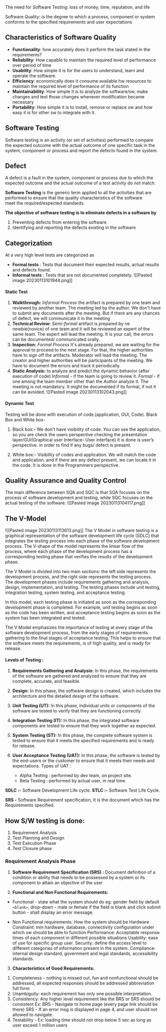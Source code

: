 
The need for Software Testing: loss of money, time, reputation, and life

Software Quality: is the degree to which a process, component or system conforms to the specified requirements and user expectations


## Characteristics of Software Quality

- **Functionality**: how accurately does it perform the task stated in the requirements?
- **Reliability**: How capable to maintain the required level of performance over period of time
- **Usability**: How simple it is for the users to understand, learn and operate the software.
- **Efficiency**: economically does it consume available hw resources to maintain the required level of performance of its function
- **Maintainability**:  How simple it is to analyze the software/sw, make changes and test those changes whenever modification became necessary
- **Portability**: How simple it is to install, remove or replace sw and how easy it is for other sw to integrate with it.


## Software Testing

Software testing is an activity (or set of activities) performed to compare the expected outcome with the actual outcome of one specific task in the system, component or process and report the defects found in the system.


## Defect
A defect is a fault in the system, component or process due to which the expected outcome and the actual outcome of a test activity do not match.  

**Software Testing** is the generic term applied to all the activities that are performed to ensure that the quality characteristics of the software meet the required/expected standards. 

**The objective of software testing is to eliminate defects in a software by**
1.  Preventing defects from entering the software
2.  Identifying and reporting the defects existing in the software


## Categorization
At a very high level tests are categorized as

-   **Formal tests** : Tests that document their expected results, actual results and defects found.
-   **Informal tests** : Tests that are not documented completely.
![[Pasted image 20230113101944.png]]

#### Static Test

1.  **Walkthrough:** *Informal Process* the artifact is prepared by one team and reviewed by another team. The meeting led by the author. We don't have to submit any documents after the meeting. But if there are any chances of defect, we will communicate it in the meeting
2.  **Technical Review:** *Semi-formal* artifact is prepared by ne newbie(novice) of one team and it will be reviewed an expert of the same team. The expert will lead the meeting. It is your call, the errors can be documented/ communicated orally.     
3.  **Inspection:** *Formal Process* It's already prepared, we are waiting for the approval to proceed to the next stage. For that, the higher authorities have to sign off the artifacts. Moderator will lead the meeting. The creator and higher authorities will be participants of the meeting. We have to document the errors and track it periodically.
4.  **Static Analysis:** to analyze and predict the dynamic behavior (after execution of code) *Informal* - if the team is going to review it. *Formal* - if one among the team member other than the Author analyze it. The meeting is not mandatory. It might be documented if its formal, if not it can be avoided.
![[Pasted image 20230113102043.png]]

#### Dynamic Test
Testing will be done with execution of code.(application, GUI, Code).
Black Box and White box-
1. Black box:-
 We don't have visibility of code. You can see the application, so you are check the users perspective checking the presentation layer/GUI(Graphical user Interface- User interface) It is done is user’s perspective. in order to find if any bugs/ defect is present.
   
2. White box:-
 Visibility of codes and application. We will match the code and application. and if there are any defect present, we can locate it in the code. It is done in the Programmers perspective.


## Quality Assurance and Quality Control

The main difference between SQA and SQC is that SQA focuses on the process of software development and testing, while SQC focuses on the actual testing of the software.
![[Pasted image 20230113104117.png]]


## The V-Model
![[Pasted image 20230113113613.png]]
The V Model in software testing is a graphical representation of the software development life cycle (SDLC) that integrates the testing process into each phase of the software development process. The V-shape of the model represents the linear flow of the process, where each phase of the development process has a corresponding testing phase that verifies the results of the development phase.

The V Model is divided into two main sections: the left side represents the development process, and the right side represents the testing process. The development phases include requirements gathering and analysis, design, implementation, and testing. The testing phases include unit testing, integration testing, system testing, and acceptance testing.

In this model, each testing phase is initiated as soon as the corresponding development phase is completed. For example, unit testing begins as soon as the code has been written, and acceptance testing begins as soon as the system has been integrated and tested.

The V Model emphasizes the importance of testing at every stage of the software development process, from the early stages of requirements gathering to the final stages of acceptance testing. This helps to ensure that the software meets the requirements, is of high quality, and is ready for release.

#### Levels of Testing :

1.  **Requirements Gathering and Analysis:** In this phase, the requirements of the software are gathered and analyzed to ensure that they are complete, accurate, and feasible.
    
2.  **Design:** In this phase, the software design is created, which includes the architecture and the detailed design of the software.
    
3.  **Unit Testing (UT):** In this phase, individual units or components of the software are tested to verify that they are functioning correctly.
    
4.  **Integration Testing (IT):** In this phase, the integrated software components are tested to ensure that they work together as expected.
    
5.  **System Testing (ST):** In this phase, the complete software system is tested to ensure that it meets the specified requirements and is ready for release.
    
6. **User Acceptance Testing (UAT):** In this phase, the software is tested by the end-users or the customer to ensure that it meets their needs and expectations.
	Types of UAT :
	- Alpha Testing : performed by dev team, on project site.
	- Beta Testing : performed by actual user, in real time.


**SDLC :-** Software Development Life cycle.
**STLC :-** Software Test Life Cycle.

**SRS -** Software  Requirement specification, It is the document which has the Requirements specified.

## How S/W testing is done:
1. Requirement Analysis
2. Test Planning and Design
3. Test Execution Phase
4. Test Closure phase

### Requirement Analysis Phase

1. **Software Requirement Specification (SRS) :** Document definition of a condition or ability that needs to be possessed by a system or its component to attain an objective of the user

2. **Functional and Non Functional Requirements:**
- Functional - state what the system should do
eg: gender field by default `<blank>`, drop-down - male or female
if the field is blank and click submit button - shall display an error message.

- Non Functional requirements: How the system should be
	Hardware Constraint: min hardware, database, connectivity configuration under which sw should be able to function
	Performance: Acceptable response times of each component in different possible situations
	Usability: ease of use for specific group user.
	Security: define the access level to different categories of information present in the system.
	Compliance: internal design standard, government and legal standards, accessibility standards.
	
3. **Characteristics of Good Requirements:**
1) Completeness - nothing is missed out, fun and nonfunctional should be addressed, all expected responses should be addressed abbreviation full form 
2) Unambiguity: each requirement has only one possible interpretation.
3) Consistency: Any higher level requirement like the BRS or SRS should be consistent 
Ex: BRS - Navigate to home page (every page link should be there)
SRS - If an error msg is displayed in page 4, and user should not allowed to navigate.
4) Testability -
Ex: loading time should not drop below 5 sec as long as user exceed 1 million users